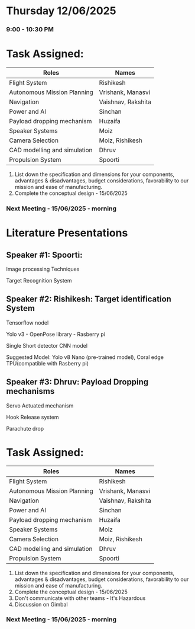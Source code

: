 # Thursday 12/06/2025

### 9:00 - 10:30 PM

# Task Assigned: 
| Roles | Names |
|--------------- | --------------- |
| Flight System | Rishikesh |
| Autonomous Mission Planning | Vrishank, Manasvi |
| Navigation | Vaishnav, Rakshita |
| Power and AI | Sinchan |
|Payload dropping mechanism | Huzaifa |
|Speaker Systems | Moiz |
| Camera Selection |Moiz, Rishikesh|
|CAD modelling and simulation| Dhruv |
| Propulsion System | Spoorti |

1. List down the specification and dimensions for your components, advantages & disadvantages, budget considerations, favorability to our mission and ease of manufacturing.
2. Complete the conceptual design - 15/06/2025

### Next Meeting - 15/06/2025 - morning

# Literature Presentations
## Speaker #1: Spoorti:

Image processing Techniques 

Target Recognition System

## Speaker #2: Rishikesh: Target identification System

Tensorflow nodel

Yolo v3 - OpenPose library - Rasberry pi 

Single Short detector CNN model

Suggested Model: Yolo v8 Nano (pre-trained model), Coral edge TPU(compatible with Rasberry pi)

## Speaker #3: Dhruv: Payload Dropping mechanisms

Servo Actuated mechanism

Hook Release system

Parachute drop


# Task Assigned: 
| Roles | Names |
|--------------- | --------------- |
| Flight System | Rishikesh |
| Autonomous Mission Planning | Vrishank, Manasvi |
| Navigation | Vaishnav, Rakshita |
| Power and AI | Sinchan |
|Payload dropping mechanism | Huzaifa |
|Speaker Systems | Moiz |
| Camera Selection |Moiz, Rishikesh|
|CAD modelling and simulation| Dhruv |
| Propulsion System | Spoorti |

1. List down the specification and dimensions for your components, advantages & disadvantages, budget considerations, favorability to our mission and ease of manufacturing.
2. Complete the conceptual design - 15/06/2025
3. Don't communicate with other teams - It's Hazardous
4. Discussion on Gimbal

### Next Meeting - 15/06/2025 - morning
